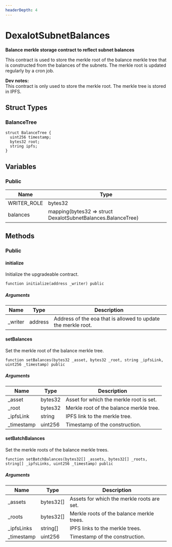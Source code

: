 ```yaml
---
headerDepth: 4
---
```


# DexalotSubnetBalances

**Balance merkle storage contract to reflect subnet balances**

This contract is used to store the merkle root of the balance merkle tree
that is constructed from the balances of the subnets. The merkle root is updated
regularly by a cron job.

**Dev notes:** \
This contract is only used to store the merkle root. The merkle tree is
stored in IPFS.

## Struct Types

### BalanceTree

```solidity
struct BalanceTree {
  uint256 timestamp;
  bytes32 root;
  string ipfs;
}
```

## Variables

### Public

| Name | Type |
| --- | --- |
| WRITER_ROLE | bytes32 |
| balances | mapping(bytes32 &#x3D;&gt; struct DexalotSubnetBalances.BalanceTree) |

## Methods

### Public

#### initialize

Initialize the upgradeable contract.

```solidity:no-line-numbers
function initialize(address _writer) public
```

##### Arguments

| Name | Type | Description |
| ---- | ---- | ----------- |
| _writer | address | Address of the eoa that is allowed to update the merkle root. |

#### setBalances

Set the merkle root of the balance merkle tree.

```solidity:no-line-numbers
function setBalances(bytes32 _asset, bytes32 _root, string _ipfsLink, uint256 _timestamp) public
```

##### Arguments

| Name | Type | Description |
| ---- | ---- | ----------- |
| _asset | bytes32 | Asset for which the merkle root is set. |
| _root | bytes32 | Merkle root of the balance merkle tree. |
| _ipfsLink | string | IPFS link to the merkle tree. |
| _timestamp | uint256 | Timestamp of the construction. |

#### setBatchBalances

Set the merkle roots of the balance merkle trees.

```solidity:no-line-numbers
function setBatchBalances(bytes32[] _assets, bytes32[] _roots, string[] _ipfsLinks, uint256 _timestamp) public
```

##### Arguments

| Name | Type | Description |
| ---- | ---- | ----------- |
| _assets | bytes32[] | Assets for which the merkle roots are set. |
| _roots | bytes32[] | Merkle roots of the balance merkle trees. |
| _ipfsLinks | string[] | IPFS links to the merkle trees. |
| _timestamp | uint256 | Timestamp of the construction. |

